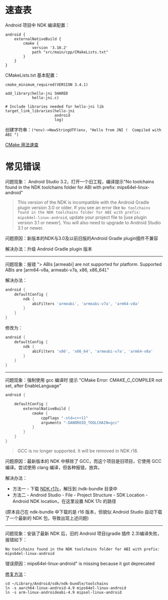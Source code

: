 # 速查表

Android 项目中 NDK 编译配置：

```
android {
    externalNativeBuild {
        cmake {
            version '3.10.2'
            path "src/main/cpp/CMakeLists.txt"
        }
    }   
}
```

CMakeLists.txt 基本配置：

```
cmake_minimum_required(VERSION 3.4.1)

add_library(hello-jni SHARED
            hello-jni.c)

# Include libraries needed for hello-jni lib
target_link_libraries(hello-jni
                      android
                      log)
```

创建字符串：`(*env)->NewStringUTF(env, "Hello from JNI !  Compiled with ABI ")`

[CMake 用法速查](https://developer.android.com/ndk/guides/cmake)

# 常见错误
问题现象： Android Studio 3.2，打开一个旧工程，编译提示"No toolchains found in the NDK toolchains folder for ABI with prefix: mips64el-linux-android"

> This version of the NDK is incompatible with the Android Gradle plugin
>   version 3.0 or older. If you see an error like
>   `No toolchains found in the NDK toolchains folder for ABI with prefix: mips64el-linux-android`,
>   update your project file to [use plugin version 3.1 or newer]. You will also
>   need to upgrade to Android Studio 3.1 or newer.

问题原因：新版本的NDK与3.0及以前旧版的Android Gradle plugin插件不兼容

解决办法：升级 Android Gradle plugin 版本

---

问题现象：报错 "> ABIs [armeabi] are not supported for platform. Supported ABIs are [arm64-v8a, armeabi-v7a, x86, x86_64]."

解决办法：

```groovy
android {
    defaultConfig {
        ndk {
            abiFilters 'armeabi', 'armeabi-v7a', 'arm64-v8a'
        }
    }
}
```

修改为：

```groovy
android {
    defaultConfig {
        ndk {
            abiFilters 'x86', 'x86_64', 'armeabi-v7a', 'arm64-v8a'
        }
    }
}
```
---
问题现象：强制使用 gcc 编译时 提示 "CMake Error: CMAKE_C_COMPILER not set, after EnableLanguage"

```groovy
android {

    defaultConfig {
        externalNativeBuild {
            cmake {
                cppFlags "-std=c++11"
                arguments "-DANDROID_TOOLCHAIN=gcc"
            }
        }
    }
}
```

> GCC is no longer supported. It will be removed in NDK r18.

问题原因：最新版本的 NDK 中移除了 GCC，而这个项目是旧项目，它使用 GCC 编译。尝试使用 clang 编译，但各种报错，放弃。

解决办法： 

+ 方法一 - 下载 [NDK r17c](https://developer.android.com/ndk/downloads/older_releases#ndk-17c-downloads)，解压到 <SDK>/ndk-bundle 目录中
+ 方法二 - Android Studio - File - Project Structure - SDK Location - Android NDK location，在这里设置 NDK 17c 的路径

(原本自己在 ndk-bundle 中下载的是 r16 版本，但貌似 Android Studio 自动下载了一个最新的 NDK 包，导致出现上述问题)

---

问题现象：安装了最新 NDK 后，旧的 Android 项目(gradle 插件 2.3)编译失败，报错如下：

```
No toolchains found in the NDK toolchains folder for ABI with prefix: mips64el-linux-android
```

错误原因：mips64el-linux-android" is missing because it got deprecated

[修复方法](https://github.com/google/filament/issues/15)：

```
cd ~/Library/Android/sdk/ndk-bundle/toolchains
ln -s aarch64-linux-android-4.9 mips64el-linux-android
ln -s arm-linux-androideabi-4.9 mipsel-linux-android
```
